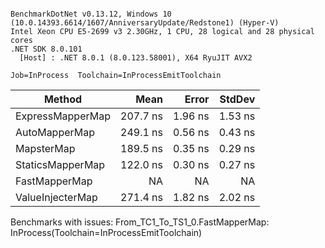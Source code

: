 ```

BenchmarkDotNet v0.13.12, Windows 10 (10.0.14393.6614/1607/AnniversaryUpdate/Redstone1) (Hyper-V)
Intel Xeon CPU E5-2699 v3 2.30GHz, 1 CPU, 28 logical and 28 physical cores
.NET SDK 8.0.101
  [Host] : .NET 8.0.1 (8.0.123.58001), X64 RyuJIT AVX2

Job=InProcess  Toolchain=InProcessEmitToolchain  

```
| Method           | Mean     | Error   | StdDev  |
|----------------- |---------:|--------:|--------:|
| ExpressMapperMap | 207.7 ns | 1.96 ns | 1.53 ns |
| AutoMapperMap    | 249.1 ns | 0.56 ns | 0.43 ns |
| MapsterMap       | 189.5 ns | 0.35 ns | 0.29 ns |
| StaticsMapperMap | 122.0 ns | 0.30 ns | 0.27 ns |
| FastMapperMap    |       NA |      NA |      NA |
| ValueInjecterMap | 271.4 ns | 1.82 ns | 2.02 ns |

Benchmarks with issues:
  From_TC1_To_TS1_0.FastMapperMap: InProcess(Toolchain=InProcessEmitToolchain)
